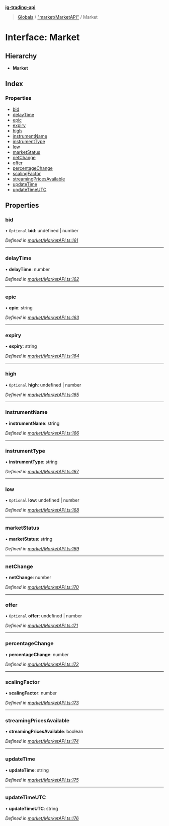 **[ig-trading-api](../README.md)**

> [Globals](../globals.md) / ["market/MarketAPI"](../modules/_market_marketapi_.md) / Market

# Interface: Market

## Hierarchy

* **Market**

## Index

### Properties

* [bid](_market_marketapi_.market.md#bid)
* [delayTime](_market_marketapi_.market.md#delaytime)
* [epic](_market_marketapi_.market.md#epic)
* [expiry](_market_marketapi_.market.md#expiry)
* [high](_market_marketapi_.market.md#high)
* [instrumentName](_market_marketapi_.market.md#instrumentname)
* [instrumentType](_market_marketapi_.market.md#instrumenttype)
* [low](_market_marketapi_.market.md#low)
* [marketStatus](_market_marketapi_.market.md#marketstatus)
* [netChange](_market_marketapi_.market.md#netchange)
* [offer](_market_marketapi_.market.md#offer)
* [percentageChange](_market_marketapi_.market.md#percentagechange)
* [scalingFactor](_market_marketapi_.market.md#scalingfactor)
* [streamingPricesAvailable](_market_marketapi_.market.md#streamingpricesavailable)
* [updateTime](_market_marketapi_.market.md#updatetime)
* [updateTimeUTC](_market_marketapi_.market.md#updatetimeutc)

## Properties

### bid

• `Optional` **bid**: undefined \| number

*Defined in [market/MarketAPI.ts:161](https://github.com/bennycode/ig-trading-api/blob/3c6eaee/src/market/MarketAPI.ts#L161)*

___

### delayTime

•  **delayTime**: number

*Defined in [market/MarketAPI.ts:162](https://github.com/bennycode/ig-trading-api/blob/3c6eaee/src/market/MarketAPI.ts#L162)*

___

### epic

•  **epic**: string

*Defined in [market/MarketAPI.ts:163](https://github.com/bennycode/ig-trading-api/blob/3c6eaee/src/market/MarketAPI.ts#L163)*

___

### expiry

•  **expiry**: string

*Defined in [market/MarketAPI.ts:164](https://github.com/bennycode/ig-trading-api/blob/3c6eaee/src/market/MarketAPI.ts#L164)*

___

### high

• `Optional` **high**: undefined \| number

*Defined in [market/MarketAPI.ts:165](https://github.com/bennycode/ig-trading-api/blob/3c6eaee/src/market/MarketAPI.ts#L165)*

___

### instrumentName

•  **instrumentName**: string

*Defined in [market/MarketAPI.ts:166](https://github.com/bennycode/ig-trading-api/blob/3c6eaee/src/market/MarketAPI.ts#L166)*

___

### instrumentType

•  **instrumentType**: string

*Defined in [market/MarketAPI.ts:167](https://github.com/bennycode/ig-trading-api/blob/3c6eaee/src/market/MarketAPI.ts#L167)*

___

### low

• `Optional` **low**: undefined \| number

*Defined in [market/MarketAPI.ts:168](https://github.com/bennycode/ig-trading-api/blob/3c6eaee/src/market/MarketAPI.ts#L168)*

___

### marketStatus

•  **marketStatus**: string

*Defined in [market/MarketAPI.ts:169](https://github.com/bennycode/ig-trading-api/blob/3c6eaee/src/market/MarketAPI.ts#L169)*

___

### netChange

•  **netChange**: number

*Defined in [market/MarketAPI.ts:170](https://github.com/bennycode/ig-trading-api/blob/3c6eaee/src/market/MarketAPI.ts#L170)*

___

### offer

• `Optional` **offer**: undefined \| number

*Defined in [market/MarketAPI.ts:171](https://github.com/bennycode/ig-trading-api/blob/3c6eaee/src/market/MarketAPI.ts#L171)*

___

### percentageChange

•  **percentageChange**: number

*Defined in [market/MarketAPI.ts:172](https://github.com/bennycode/ig-trading-api/blob/3c6eaee/src/market/MarketAPI.ts#L172)*

___

### scalingFactor

•  **scalingFactor**: number

*Defined in [market/MarketAPI.ts:173](https://github.com/bennycode/ig-trading-api/blob/3c6eaee/src/market/MarketAPI.ts#L173)*

___

### streamingPricesAvailable

•  **streamingPricesAvailable**: boolean

*Defined in [market/MarketAPI.ts:174](https://github.com/bennycode/ig-trading-api/blob/3c6eaee/src/market/MarketAPI.ts#L174)*

___

### updateTime

•  **updateTime**: string

*Defined in [market/MarketAPI.ts:175](https://github.com/bennycode/ig-trading-api/blob/3c6eaee/src/market/MarketAPI.ts#L175)*

___

### updateTimeUTC

•  **updateTimeUTC**: string

*Defined in [market/MarketAPI.ts:176](https://github.com/bennycode/ig-trading-api/blob/3c6eaee/src/market/MarketAPI.ts#L176)*
